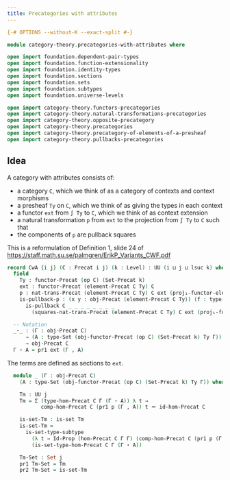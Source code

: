 ```yaml
---
title: Precategories with attributes
---
```


```agda
{-# OPTIONS --without-K --exact-split #-}

module category-theory.precategories-with-attributes where

open import foundation.dependent-pair-types
open import foundation.function-extensionality
open import foundation.identity-types
open import foundation.sections
open import foundation.sets
open import foundation.subtypes
open import foundation.universe-levels

open import category-theory.functors-precategories
open import category-theory.natural-transformations-precategories
open import category-theory.opposite-precategory
open import category-theory.precategories
open import category-theory.precategory-of-elements-of-a-presheaf
open import category-theory.pullbacks-precategories
```

## Idea

A category with attributes consists of:
* a category `C`, which we think of as a category of contexts and context morphisms
* a presheaf `Ty` on `C`, which we think of as giving the types in each context
* a functor `ext` from `∫ Ty` to `C`, which we think of as context extension
* a natural transformation `p` from `ext` to the projection from `∫ Ty` to `C`
such that
* the components of `p` are pullback squares

This is a reformulation of Definition 1, slide 24 of https://staff.math.su.se/palmgren/ErikP_Variants_CWF.pdf

```agda
record CwA {i j} (C : Precat i j) (k : Level) : UU (i ⊔ j ⊔ lsuc k) where
  field
    Ty : functor-Precat (op C) (Set-Precat k)
    ext : functor-Precat (element-Precat C Ty) C
    p : nat-trans-Precat (element-Precat C Ty) C ext (proj₁-functor-element-Precat C Ty)
    is-pullback-p : (x y : obj-Precat (element-Precat C Ty)) (f : type-hom-Precat (element-Precat C Ty) x y) →
      is-pullback C _ _ _ _ _ _ _ _
        (squares-nat-trans-Precat (element-Precat C Ty) C ext (proj₁-functor-element-Precat C Ty) p f)

  -- Notation
  _⋆_ : (Γ : obj-Precat C)
      → (A : type-Set (obj-functor-Precat (op C) (Set-Precat k) Ty Γ))
      → obj-Precat C
  Γ ⋆ A = pr1 ext (Γ , A)
```

The terms are defined as sections to `ext`.

```agda
  module _ (Γ : obj-Precat C)
    (A : type-Set (obj-functor-Precat (op C) (Set-Precat k) Ty Γ)) where

    Tm : UU j
    Tm = Σ (type-hom-Precat C Γ (Γ ⋆ A)) λ t →
           comp-hom-Precat C (pr1 p (Γ , A)) t ＝ id-hom-Precat C

    is-set-Tm : is-set Tm
    is-set-Tm =
      is-set-type-subtype
        (λ t → Id-Prop (hom-Precat C Γ Γ) (comp-hom-Precat C (pr1 p (Γ , A)) t) (id-hom-Precat C))
        (is-set-type-hom-Precat C Γ (Γ ⋆ A))

    Tm-Set : Set j
    pr1 Tm-Set = Tm
    pr2 Tm-Set = is-set-Tm
```

